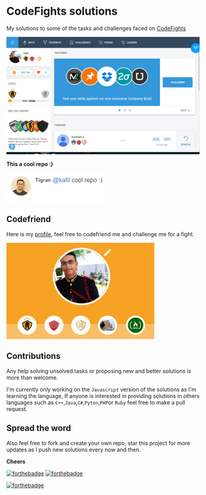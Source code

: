 # CodeFights solutions

My solutions to some of the tasks and challenges faced on [CodeFights](https://www.codefights.com)

![codefights](img/codefights.PNG)

**This a cool repo :)**

![cool](img/cool.png)

## Codefriend

Here is my [profile](https://codefights.com/profile/kafil), feel free to codefriend me and challenge me for a fight.

![ME](img/profile.PNG)

## Contributions

Any help solving unsolved tasks or proposing new and better solutions is more than welcome.

I'm currently only working on the `Javascript` version of the solutions as I'm learning the language, If anyone is interested in providing solutions in others languages such as `C++`,`Java`,`C#`,`Pyton`,`PHP`or `Ruby` feel free to make a pull request.

## Spread the word

Also feel free to fork and create your own repo, star this project for more updates as I push new solutions every now and then.

**Cheers**


[![forthebadge](http://forthebadge.com/images/badges/uses-git.svg)](http://kafiil.github.io)
[![forthebadge](http://forthebadge.com/images/badges/uses-js.svg)](http://kafiil.github.io)

[![forthebadge](http://forthebadge.com/images/badges/built-with-love.svg)](http://kafiil.github.io)

